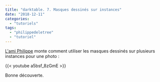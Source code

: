 ```yaml
---
title: "darktable. 7. Masques dessinés sur instances"
date: "2018-12-11"
categories: 
  - "tutoriels"
tags: 
  - "philippedeletree"
  - "tutoriel"
---
```


[L'ami Philippe](https://www.youtube.com/channel/UCyuC63yBPP5vteLZ-l7T8OA) monte comment utiliser les masques dessinés sur plusieurs instances pour une photo : 

{{< youtube a5bsf_8zGmE >}} 

Bonne découverte.
